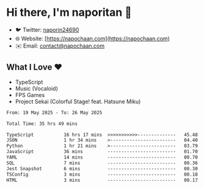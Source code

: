 # Hi there, I'm naporitan 👋

- 🐦 Twitter: [naporin24690](https://twitter.com/naporin24690)
- 🌐 Website: [https://napochaan.com](https://napochaan.com)
- ✉️ Email: [contact@napochaan.com](mailto:contact@napochaan.com)

## What I Love ❤️
- TypeScript
- Music (Vocaloid)
- FPS Games
- Project Sekai (Colorful Stage! feat. Hatsune Miku)

<!--START_SECTION:waka-->

```txt
From: 19 May 2025 - To: 26 May 2025

Total Time: 35 hrs 49 mins

TypeScript           16 hrs 17 mins  >>>>>>>>>>>--------------   45.48 %
JSON                 1 hr 34 mins    >------------------------   04.40 %
Python               1 hr 21 mins    >------------------------   03.79 %
JavaScript           36 mins         -------------------------   01.70 %
YAML                 14 mins         -------------------------   00.70 %
SQL                  7 mins          -------------------------   00.36 %
Jest Snapshot        6 mins          -------------------------   00.30 %
TSConfig             3 mins          -------------------------   00.18 %
HTML                 3 mins          -------------------------   00.17 %
```

<!--END_SECTION:waka-->


